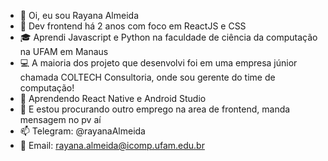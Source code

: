 - 👋 Oi, eu sou Rayana Almeida
- 👀 Dev frontend há 2 anos com foco em ReactJS e CSS
- 🎓 Aprendi Javascript e Python na faculdade de ciência da computação na UFAM em Manaus
- 💻 A maioria dos projeto que desenvolvi foi em uma empresa júnior chamada COLTECH Consultoria, onde sou gerente do time de computação!
- 🌱 Aprendendo React Native e Android Studio
- 🎯 E estou procurando outro emprego na area de frontend, manda mensagem no pv aí
- 📫 Telegram: @rayanaAlmeida
- 📧 Email: rayana.almeida@icomp.ufam.edu.br

<!---
Rannya7x/Rannya7x is a ✨ special ✨ repository because its `README.md` (this file) appears on your GitHub profile.
You can click the Preview link to take a look at your changes.
--->

